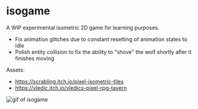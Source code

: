 # isogame

A WIP experimental isometric 2D game for learning purposes.

- Fix animation glitches due to constant resetting of animation states to idle
- Polish entity collision to fix the ability to "shove" the wolf shortly after it finishes moving

Assets:

- https://scrabling.itch.io/pixel-isometric-tiles
- https://vledic.itch.io/vledics-pixel-rpg-tavern

![gif of isogame](isogame.gif)
